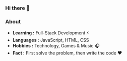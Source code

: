 ### Hi there 👋
 


### About

-  **Learning :** Full-Stack Development :zap:
-  **Languages :** JavaScript, HTML, CSS
-  **Hobbies :** Technology, Games & Music :headphones:
-  **Fact :** First solve the problem, then write the code :heart: 

